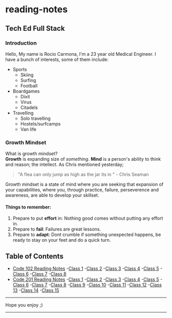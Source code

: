 # reading-notes

## Tech Ed Full Stack

### Introduction
Hello, My name is Rocio Carmona, I'm a 23 year old Medical Engineer. I have a bunch of interests, some of them include:
* Sports
  * Skiing
  * Surfing
  * Football
* Boardgames
  * Dixit
  * Virus
  * Citadels
* Travelling
  * Solo travelling
  * Hostels/surfcamps
  * Van life

### Growth Mindset
What is growth mindset?  
**Growth** is expanding size of *something*. 
**Mind** is a person's ability to think and reason; the intellect.
As Chris mentioned yesterday; 
> "A flea can only jump as high as the jar its in " - Chris Seaman  

Growth mindset is a state of mind where you are seeking that expansion of your capabilities, where you, through practice, failure, perseverence and awareness, are able to develop your skillset.

#### Things to remember:
1. Prepare to put **effort** in: Nothing good comes without putting any effort in.  
2. Prepare to **fail**: Failures are great lessons. 
3. Prepare to **adapt**: Dont crumble if something unexpected happens, be ready to stay on your feet and do a quick turn.

## Table of Contents
- [Code 102 Reading Notes](https://github.com/Rocio29022000/reading-notes/tree/main/102)
    -[Class 1](https://github.com/Rocio29022000/reading-notes/blob/main/102/1.md)
    -[Class 2](https://github.com/Rocio29022000/reading-notes/blob/main/102/2.md) 
    -[Class 3](https://github.com/Rocio29022000/reading-notes/blob/main/102/3.md)
    -[Class 4](https://github.com/Rocio29022000/reading-notes/blob/main/102/4.md)
    -[Class 5](https://github.com/Rocio29022000/reading-notes/blob/main/102/5.md)
    -[Class 6](https://github.com/Rocio29022000/reading-notes/blob/main/102/6.md)
    -[Class 7](https://github.com/Rocio29022000/reading-notes/blob/main/102/7.md)
    -[Class 8](https://github.com/Rocio29022000/reading-notes/blob/main/102/8.md)
- [Code 201 Reading Notes](https://github.com/Rocio29022000/reading-notes/tree/main/201)
    -[Class 1](https://github.com/Rocio29022000/reading-notes/blob/main/201/1.md)
    -[Class 2](https://github.com/Rocio29022000/reading-notes/blob/main/201/2.md)
    -[Class 3](https://github.com/Rocio29022000/reading-notes/blob/main/201/3.md)
    -[Class 4](https://github.com/Rocio29022000/reading-notes/blob/main/201/4.md)
    -[Class 5](https://github.com/Rocio29022000/reading-notes/blob/main/201/5.md)
    -[Class 6](https://github.com/Rocio29022000/reading-notes/blob/main/201/6.md)
    -[Class 7](https://github.com/Rocio29022000/reading-notes/blob/main/201/7.md)
    -[Class 8](https://github.com/Rocio29022000/reading-notes/blob/main/201/8.md)
    -[Class 9](https://github.com/Rocio29022000/reading-notes/blob/main/201/9.md)
    -[Class 10](https://github.com/Rocio29022000/reading-notes/blob/main/201/10.md)
    -[Class 11](https://github.com/Rocio29022000/reading-notes/blob/main/201/11.md)
    -[Class 12](https://github.com/Rocio29022000/reading-notes/blob/main/201/12.md)
    -[Class 13](https://github.com/Rocio29022000/reading-notes/blob/main/201/13.md)
    -[Class 14](https://github.com/Rocio29022000/reading-notes/blob/main/201/14.md)
    -[Class 15](https://github.com/Rocio29022000/reading-notes/blob/main/201/15.md)

***
Hope you enjoy ;)

***




